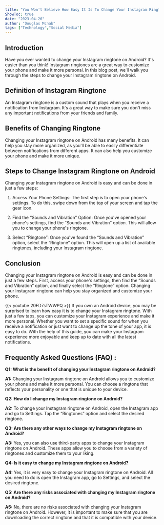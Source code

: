 ```yaml
---
title: "You Won't Believe How Easy It Is To Change Your Instagram Ringtone On Android!"
ShowToc: true 
date: "2023-04-26"
author: "Douglas Mcnab" 
tags: ["Technology","Social Media"]
---
```

## Introduction

Have you ever wanted to change your Instagram ringtone on Android? It's easier than you think! Instagram ringtones are a great way to customize your phone and make it more personal. In this blog post, we'll walk you through the steps to change your Instagram ringtone on Android.

## Definition of Instagram Ringtone

An Instagram ringtone is a custom sound that plays when you receive a notification from Instagram. It's a great way to make sure you don't miss any important notifications from your friends and family.

## Benefits of Changing Ringtone

Changing your Instagram ringtone on Android has many benefits. It can help you stay more organized, as you'll be able to easily differentiate between notifications from different apps. It can also help you customize your phone and make it more unique.

## Steps to Change Instagram Ringtone on Android

Changing your Instagram ringtone on Android is easy and can be done in just a few steps:

1. Access Your Phone Settings: The first step is to open your phone's settings. To do this, swipe down from the top of your screen and tap the gear icon.

2. Find the “Sounds and Vibration” Option: Once you've opened your phone's settings, find the “Sounds and Vibration” option. This will allow you to change your phone's ringtone.

3. Select “Ringtone”: Once you've found the “Sounds and Vibration” option, select the “Ringtone” option. This will open up a list of available ringtones, including your Instagram ringtone.

## Conclusion

Changing your Instagram ringtone on Android is easy and can be done in just a few steps. First, access your phone's settings, then find the “Sounds and Vibration” option, and finally select the “Ringtone” option. Changing your Instagram ringtone can help you stay organized and customize your phone.

{{< youtube 20FD7sTWWPQ >}} 
If you own an Android device, you may be surprised to learn how easy it is to change your Instagram ringtone. With just a few taps, you can customize your Instagram experience and make it more personal. Whether you want to set a specific sound for when you receive a notification or just want to change up the tone of your app, it is easy to do. With the help of this guide, you can make your Instagram experience more enjoyable and keep up to date with all the latest notifications.

## Frequently Asked Questions (FAQ) :
**Q1: What is the benefit of changing your Instagram ringtone on Android?**

**A1:** Changing your Instagram ringtone on Android allows you to customize your phone and make it more personal. You can choose a ringtone that reflects your personality or one that is unique to your device.

**Q2: How do I change my Instagram ringtone on Android?**

**A2:** To change your Instagram ringtone on Android, open the Instagram app and go to Settings. Tap the “Ringtones” option and select the desired ringtone.

**Q3: Are there any other ways to change my Instagram ringtone on Android?**

**A3:** Yes, you can also use third-party apps to change your Instagram ringtone on Android. These apps allow you to choose from a variety of ringtones and customize them to your liking.

**Q4: Is it easy to change my Instagram ringtone on Android?**

**A4:** Yes, it is very easy to change your Instagram ringtone on Android. All you need to do is open the Instagram app, go to Settings, and select the desired ringtone.

**Q5: Are there any risks associated with changing my Instagram ringtone on Android?**

**A5:** No, there are no risks associated with changing your Instagram ringtone on Android. However, it is important to make sure that you are downloading the correct ringtone and that it is compatible with your device.


